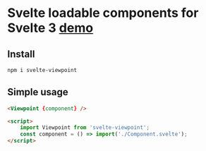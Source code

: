 # Svelte loadable components for Svelte 3 [demo]()

## Install

```bash
npm i svelte-viewpoint
```

## Simple usage

```html
<Viewpoint {component} />

<script>
	import Viewpoint from 'svelte-viewpoint';
	const component = () => import('./Component.svelte');
</script>
```